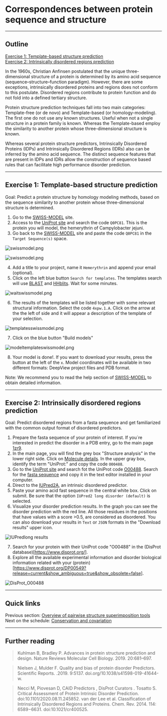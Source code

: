 # Correspondences between protein sequence and structure
_____
## Outline
[Exercise 1: Template-based structure prediction](https://github.com/Claualvarez/ECCB2020/blob/master/Sequence-structure.md#exercise-1-template-based-structure-prediction) \
[Exercise 2: Intrinsically disordered regions prediction](https://github.com/Claualvarez/ECCB2020/blob/master/Sequence-structure.md#exercise-2-intrinsically-disordered-regions-prediction) 

In the 1960s, Christian Anfinsen postulated that the unique three-dimensional structure of a protein is determined by its amino acid sequence (sequence–structure–function paradigm). However, there are some exceptions, intrinsically disordered proteins and regions does not conform to this postulate. Disordered regions contribute to protein function and do not fold into a defined tertiary structure.

Protein structure prediction techniques fall into two main categories: Template-free (or de novo) and Template-based (or homology-modeling). The first one do not use any known structures. Useful when not a single structure in a protein family is known. Whereas the Template-based employ the similarity to another protein whose three-dimensional structure is known. 

Whereas several protein structure predictors, Intrinsically Disordered Proteins (IDPs) and Intrinsically Disordered  Regions (IDRs) also can be inferred by the amino acid sequence. The distinct sequence features that are present in IDPs and IDRs allow the construction of sequence based rules that can facilitate high performance disorder prediction.

_______
## Exercise 1: Template-based structure prediction

Goal: Predict a protein structure by homology modeling methods, based on the sequence similarity to another protein whose three-dimensional structure is determined.

1. Go to the [SWISS-MODEL](https://swissmodel.expasy.org/interactive) site. 
2. Access to the [UniProt site](https://www.uniprot.org/) and search the code ``Q0PC81``. This is the protein you will model, the hemerythrin of Campylobacter jejuni.
3. Go back to the [SWISS-MODEL](https://swissmodel.expasy.org/interactive) site and paste the code ``Q0PC81`` in the ``Target Sequence(s)`` space.

![swissmodel.png](https://github.com/Claualvarez/ECCB2020/blob/master/Figures/swissmodel.png?raw=true)

![swissmodel.png](https://github.com/Claualvarez/ECCB2020/blob/master/Figures/uniprotsequencesp.png?raw=true)

4. Add a title to your project, name it ``Hemerythrin`` and append your email (optional).
5. Click on the left blue button ``Search for templates``. The templates search will use [BLAST](https://blast.ncbi.nlm.nih.gov/Blast.cgi) and [HHblits](https://toolkit.tuebingen.mpg.de/tools/hhblits). Wait for some minutes.

 ![waitswissmodel.png](https://github.com/Claualvarez/ECCB2020/blob/master/Figures/waitswissmodel.png?raw=true)

6. The results of the templates will be listed together with some relevant structural information. Select the code ``4xpw.1.A``. Click on the arrow at the the left of side and it will appear a description of the template of your selection.

 ![templatesswissmodel.png](https://github.com/Claualvarez/ECCB2020/blob/master/Figures/templatesswissmodel.png?raw=true)

7. Click on the blue button "Build models"

 ![modeltemplateswissmodel.png](https://github.com/Claualvarez/ECCB2020/blob/master/Figures/modeltemplateswissmodel.png?raw=true)
 
 8. Your model is done!. If you want to download your results, press the button at the left of the ``x``. Model coordinates will be available in two different formats: DeepView project files and PDB format. 


Note: We recommend you to read the help section of [SWISS-MODEL](https://swissmodel.expasy.org/docs/help#new_project) to obtain detailed information.


_______
## Exercise 2: Intrinsically disordered regions prediction

Goal: Predict disordered regions from a fasta sequence and get familiarized with the common output format of disordered predictors.

1. Prepare the fasta sequence of your protein of interest. If you´re interested in predict the disorder in a PDB entry, go to the main page [1zr9](https://www.ebi.ac.uk/pdbe/entry/pdb/1zr9).
2. In the main page, you will find the grey box "Structure analysis" in the lower right side. Click on [Molecule details](https://www.ebi.ac.uk/pdbe/entry/pdb/1zr9/protein/1). In the upper gray box, identify the term "UniProt:" and copy the code ``O00488``.
3. Go to the [UniProt site](https://www.uniprot.org/) and search fot the UniProt code [O00488](https://www.uniprot.org/uniprot/O00488). Search for the [fasta sequence](https://www.uniprot.org/uniprot/O00488.fasta) and copy it in the text editor installed in your computer.
4. Direct to the [IUPred2A](https://iupred2a.elte.hu/), an intrinsic disordered predictor.
5. Paste your amino acid fast sequence in the central white box. Click on submit. Be sure that the option ``IUPred2 long disorder (default)`` is selected.
6. Visualize your disorder prediction results. In the graph you can see the disorder prediction with the red line. All those residues in the positions that have values with a score >0.5, are considered as disordered. You can also download your results in ``Text`` or ``JSON`` formats in the "Download results" upper icon.
 
 ![IUPredlong results](https://github.com/Claualvarez/ECCB2020/blob/master/Figures/iupred_graphO00488results.png?raw=true)

7. Search for your protein with their UniProt code "O00488" in the (DisProt database)[https://www.disprot.org/]. 
8. Explore all the available experimental information and disorder biological information related with your (protein)[https://www.disprot.org/DP00549?release=current&show_ambiguous=true&show_obsolete=false].

 ![DisProt_O00488](https://github.com/Claualvarez/ECCB2020/blob/master/Figures/DisProt_O00488.png?raw=true)
 

______
## Quick links
Previous section: [Overview of pairwise structure superimposition tools](https://github.com/Claualvarez/ECCB2020/blob/master/Superimposition.md) \
Next on the schedule: [Conservation and covariation](https://github.com/Claualvarez/ECCB2020/blob/master/Conservation_and_covariation.md)

_______
## Further reading
>  Kuhlman B, Bradley P. Advances in protein structure prediction and design. Nature Reviews Molecular Cell Biology. 2019. 20:681–697.

>  Nielsen J, Mulder F. Quality and bias of protein disorder Predictors. Scientific Reports. .2019. 9:5137. doi.org/10.1038/s41598-019-41644-w.

>  Necci M​,  Piovesan D,​ CAID Predictors ​, DisProt Curators ​. Tosatto S. Critical Assessment of Protein Intrinsic Disorder Prediction.  doi:10.1101/2020.08.11.245852.
>  van der Lee et al. Classification of Intrinsically Disordered Regions and Proteins.  Chem. Rev. 2014. 114: 6589−6631. doi:10.1021/cr400525. 

